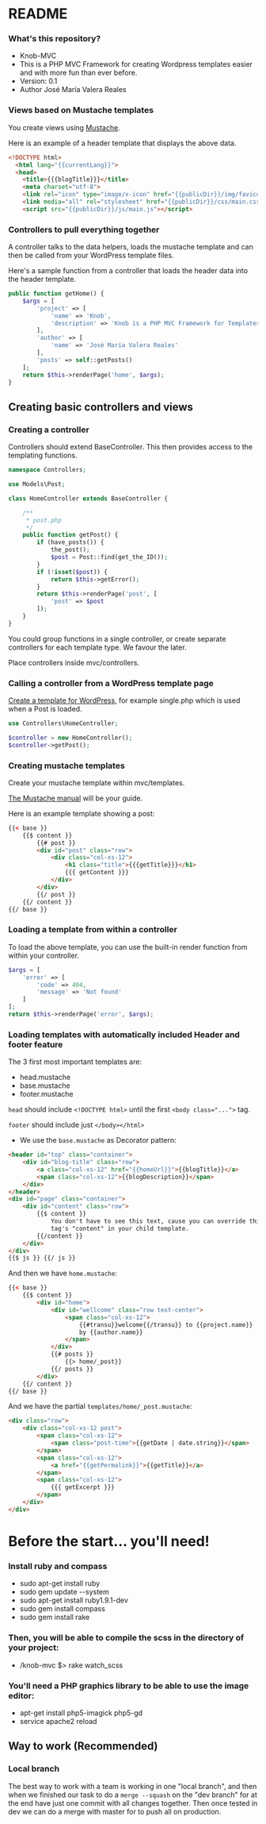 # README #

### What's this repository? ###

* Knob-MVC
* This is a PHP MVC Framework for creating Wordpress templates easier and with more fun than ever before.
* Version: 0.1
* Author José María Valera Reales


### Views based on Mustache templates

You create views using [Mustache](http://mustache.github.com/).

Here is an example of a header template that displays the above data.

```html
<!DOCTYPE html>
  <html lang="{{currentLang}}">
  <head>
    <title>{{{blogTitle}}}</title>
    <meta charset="utf-8">
    <link rel="icon" type="image/x-icon" href="{{publicDir}}/img/favicon.ico">    
    <link media="all" rel="stylesheet" href="{{publicDir}}/css/main.css">
    <script src="{{publicDir}}/js/main.js"></script>
```

### Controllers to pull everything together

A controller talks to the data helpers, loads the mustache template and can then be called from your WordPress template files.

Here's a sample function from a controller that loads the header data into the header template.

```php
public function getHome() {
	$args = [ 
		'project' => [ 
			'name' => 'Knob',
			'description' => 'Knob is a PHP MVC Framework for Templates for Wordpress' 
		],
		'author' => [ 
			'name' => 'José María Valera Reales' 
		],
		'posts' => self::getPosts() 
	];
	return $this->renderPage('home', $args);
}
```

## Creating basic controllers and views

### Creating a controller

Controllers should extend BaseController. This then provides access to the templating functions. 

```php
namespace Controllers;

use Models\Post;

class HomeController extends BaseController {

	/**
	 * post.php
	 */
    public function getPost() {
		if (have_posts()) {
			the_post();
			$post = Post::find(get_the_ID());
		}		
		if (!isset($post)) {
			return $this->getError();
		}		
		return $this->renderPage('post', [ 
			'post' => $post 
		]);
    }
}
```

You could group functions in a single controller, or create separate controllers for each template type. We favour the later.

Place controllers inside mvc/controllers.

### Calling a controller from a WordPress template page

[Create a template for WordPress](http://codex.wordpress.org/Template_Hierarchy), for example single.php which is used when a Post is loaded.

```php
use Controllers\HomeController;

$controller = new HomeController();
$controller->getPost();
```    

### Creating mustache templates

Create your mustache template within mvc/templates.

[The Mustache manual](http://mustache.github.com/mustache.5.html) will be your guide.

Here is an example template showing a post:

```html
{{< base }}
	{{$ content }}	
		{{# post }}
		<div id="post" class="row">
			<div class="col-xs-12">
				<h1 class="title">{{{getTitle}}}</h1>
				{{{ getContent }}}
			</div>			
		</div>
		{{/ post }}
	{{/ content }}
{{/ base }}
```

### Loading a template from within a controller

To load the above template, you can use the built-in render function from within your controller.

```php	
$args = [ 
	'error' => [ 
		'code' => 404,
		'message' => 'Not found' 
	] 
];
return $this->renderPage('error', $args);
```


### Loading templates with automatically included Header and footer feature

The 3 first most important templates are:

* head.mustache
* base.mustache
* footer.mustache 

`head` should include `<!DOCTYPE html>` until the first `<body class="...">` tag.

`footer` should include just `</body></html>`

* We use the `base.mustache` as Decorator pattern:

```html
<header id="top" class="container">	
	<div id="blog-title" class="row">
		<a class="col-xs-12" href="{{homeUrl}}">{{blogTitle}}</a>
		<span class="col-xs-12">{{blogDescription}}</span>
	</div>
</header>
<div id="page" class="container">	
    <div id="content" class="row">
    	{{$ content }} 
    		You don't have to see this text, cause you can override this 
    		tag's "content" in your child template.
    	{{/content }}
	</div>
</div>
{{$ js }} {{/ js }}
```
And then we have `home.mustache`:

```html
{{< base }}	
	{{$ content }}		
		<div id="home">		
			<div id="wellcome" class="row text-center">
				<span class="col-xs-12">
					{{#transu}}welcome{{/transu}} to {{project.name}} 
					by {{author.name}}
				</span>
			</div>			
			{{# posts }}
				{{> home/_post}}
			{{/ posts }}			
		</div>		
	{{/ content }}	
{{/ base }}
```

And we have the partial `templates/home/_post.mustache`:

```html
<div class="row">
	<div class="col-xs-12 post">	
		<span class="col-xs-12">
			<span class="post-time">{{getDate | date.string}}</span>
		</span>		
		<span class="col-xs-12">
			<a href="{{getPermalink}}">{{getTitle}}</a>
		</span>		
		<span class="col-xs-12">
			{{{ getExcerpt }}}
		</span>
	</div>	
</div>
```

# Before the start... you'll need! #

### Install ruby and compass ###
* sudo apt-get install ruby
* sudo gem update --system
* sudo apt-get install ruby1.9.1-dev
* sudo gem install compass
* sudo gem install rake

### Then, you will be able to compile the scss in the directory of your project: ###
* /knob-mvc $> rake watch_scss

### You'll need a PHP graphics library to be able to use the image editor: ###
* apt-get install php5-imagick php5-gd
* service apache2 reload 


## Way to work (Recommended) ##

### Local branch ###
The best way to work with a team is working in one "local branch", and then when we finished
our task to do a `merge --squash` on the "dev branch" for at the end have just one commit with all
changes together. Then once tested in dev we can do a merge with master for to push all on production.

